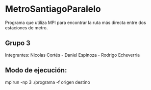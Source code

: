 # MetroSantiagoParalelo
Programa que utiliza MPI para encontrar la ruta más directa entre dos estaciones de metro.

## Grupo 3
Integrantes: Nicolas Cortés - Daniel Espinoza - Rodrigo Echeverria

## Modo de ejecución:
mpirun -np 3 ./programa -f origen destino
